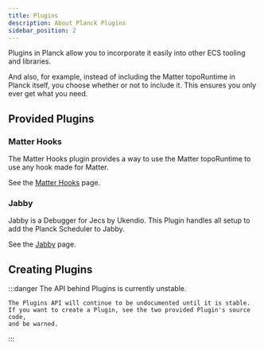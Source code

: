 ```yaml
---
title: Plugins
description: About Planck Plugins
sidebar_position: 2
---
```


Plugins in Planck allow you to incorporate it easily into other ECS tooling and libraries.

And also, for example, instead of including the Matter topoRuntime in Planck itself,
you choose whether or not to include it. This ensures you only ever get what you need.

## Provided Plugins

### Matter Hooks

The Matter Hooks plugin provides a way to use the Matter topoRuntime to use any
hook made for Matter.

See the [Matter Hooks](/docs/plugins/matter_hooks) page.

### Jabby

Jabby is a Debugger for Jecs by Ukendio. This Plugin handles all setup to
add the Planck Scheduler to Jabby.

See the [Jabby](/docs/plugins/jabby) page.

## Creating Plugins

:::danger
    The API behind Plugins is currently unstable.

    The Plugins API will continue to be undocumented until it is stable.
    If you want to create a Plugin, see the two provided Plugin's source code,
    and be warned.
:::